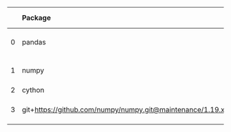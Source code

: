 <!-- markdown-link-check-disable -->

|    | Package                                                   | Version in 4.0.0     | Version in 4.2.0     | Status   |
|---:|:----------------------------------------------------------|:---------------------|:---------------------|:---------|
|  0 | pandas                                                    | No version specified | 1.1.5                | UPDATED  |
|  1 | numpy                                                     | No version specified |                      | REMOVED  |
|  2 | cython                                                    |                      | 0.29.21              | NEW      |
|  3 | git+https://github.com/numpy/numpy.git@maintenance/1.19.x |                      | No version specified | NEW      |